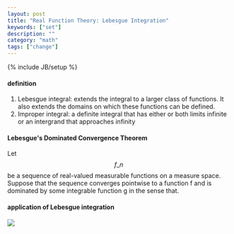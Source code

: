 ```yaml
---
layout: post
title: "Real Function Theory: Lebesgue Integration"
keywords: ["set"]
description: ""
category: "math"
tags: ["change"]
---
```

{% include JB/setup %}


#### definition
1. Lebesgue integral: extends the integral to a larger class of functions. It also extends the domains on which these functions can be defined.
2. Improper integral: a definite integral that has either or both limits infinite or an intergrand that approaches infinity 


#### Lebesgue's Dominated Convergence Theorem
Let $${f\_n}$$ be a sequence of real-valued measurable functions on a measure space. Suppose that the sequence converges pointwise to a function
f and is dominated by some integrable function g in the sense that.


#### application of Lebesgue integration
<img src="{{IMAGE_PATH}}/Lebesgue-integral.png"/>





